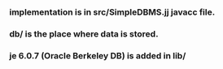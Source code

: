 ### implementation is in src/SimpleDBMS.jj javacc file.
### db/ is the place where data is stored.
### je 6.0.7 (Oracle Berkeley DB) is added in lib/
